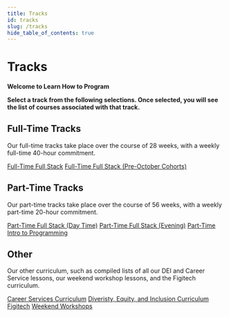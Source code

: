 ```yaml
---
title: Tracks
id: tracks
slug: /tracks
hide_table_of_contents: true
---
```


# Tracks

<div className="centering-div" style={{margin: 'auto'  }}>

  <div style={{borderStyle: 'solid' , borderWidth: '2px' , borderColor: 'var(--ifm-color-emphasis-300)' , borderRadius: '20px', marginBottom: '20px' }}>
    <div className='course-row' style={{margin: '10px', padding: '5px'}}>
      <h4>
        <p style={{textAlign: 'center'}}>Welcome to Learn How to Program</p>

<p style={{textAlign: 'center'}}>Select a track from the following selections. Once selected, you will see the list of courses associated with that track.</p>
      </h4>
    </div>
  </div>
  <h2 style={{textAlign: 'center'}}>Full-Time Tracks</h2>

  <div style={{borderStyle: 'solid' , borderWidth: '2px' , borderColor: 'var(--ifm-color-emphasis-300)' , borderRadius: '20px', marginBottom: '20px' }}>
    <div className='course-row' style={{margin: '10px'}}>
    <p style={{textAlign: 'center'}}> Our full-time tracks take place over the course of 28 weeks, with a weekly full-time 40-hour commitment.</p>
    <a className="track-button" target="_self" href="https://full-time.learnhowtoprogram.com/">Full-Time Full Stack</a>
    <a className="track-button" target="_self" href="https://full-time-pre-october.learnhowtoprogram.com/">Full-Time Full Stack (Pre-October Cohorts)</a>
    </div>
  </div>

  <h2 style={{textAlign: 'center'}}>Part-Time Tracks</h2>

  <div style={{borderStyle: 'solid' , borderWidth: '2px' , borderColor: 'var(--ifm-color-emphasis-300)' , borderRadius: '20px', marginBottom: '20px' }}>
    <div className='course-row' style={{margin: '10px'}}>
    <p style={{textAlign: 'center'}}> Our part-time tracks take place over the course of 56 weeks, with a weekly part-time 20-hour commitment.</p>
    <a className="track-button" target="_self" href="https://part-time.learnhowtoprogram.com/">Part-Time Full Stack (Day Time)</a>
    <a className="track-button" target="_self" href="https://part-time-evening.learnhowtoprogram.com/">Part-Time Full Stack (Evening)</a>
    <a className="track-button" target="_self" href="https://part-time.learnhowtoprogram.com/">Part-Time Intro to Programming</a>
    </div>
  </div>

  <h2 style={{textAlign: 'center'}}>Other</h2>

  <div style={{borderStyle: 'solid' , borderWidth: '2px' , borderColor: 'var(--ifm-color-emphasis-300)' , borderRadius: '20px', marginBottom: '20px' }}>
    <div className='course-row' style={{margin: '10px'}}>
    <p style={{textAlign: 'center'}}>Our other curriculum, such as compiled lists of all our DEI and Career Service lessons, our weekend workshop lessons, and the Figitech curriculum.</p>
    <a className="track-button" target="_self" href="https://full-time.learnhowtoprogram.com/internship-and-job-search">Career Services Curriculum</a>
    <a className="track-button" target="_self" href="https://full-time.learnhowtoprogram.com/diversity-equity-and-inclusion">Diveristy, Equity, and Inclusion Curriculum</a>
    <a className="track-button" target="_self" href="https://old.learnhowtoprogram.com/tracks/fidgetech">Figitech</a>
    <a className="track-button" target="_self" href="https://workshops.learnhowtoprogram.com">Weekend Workshops</a> 
    </div>
  </div>

</div>

